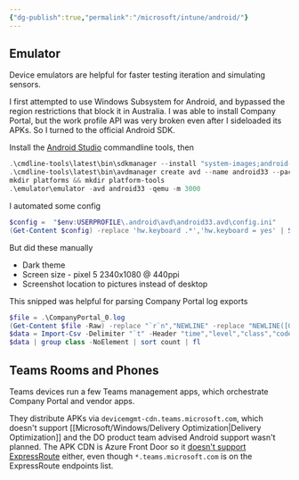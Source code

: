 ```yaml
---
{"dg-publish":true,"permalink":"/microsoft/intune/android/"}
---
```


## Emulator
Device emulators are helpful for faster testing iteration and simulating sensors. 

I first attempted to use Windows Subsystem for Android, and bypassed the region restrictions that block it in Australia. I was able to install Company Portal, but the work profile API was very broken even after I sideloaded its APKs. So I turned to the official Android SDK.

Install the [Android Studio](https://developer.android.com/studio) commandline tools, then
```PowerShell
.\cmdline-tools\latest\bin\sdkmanager --install "system-images;android-33;google_apis_playstore;x86_64"
.\cmdline-tools\latest\bin\avdmanager create avd --name android33 --package "system-images;android-33;google_apis_playstore;x86_64"
mkdir platforms && mkdir platform-tools
.\emulator\emulator -avd android33 -qemu -m 3000
```

I automated some config
```PowerShell
$config =  "$env:USERPROFILE\.android\avd\android33.avd\config.ini"
(Get-Content $config) -replace 'hw.keyboard .*','hw.keyboard = yes' | Set-Content $config
```

But did these manually
* Dark theme
* Screen size - pixel 5 2340x1080 @ 440ppi
* Screenshot location to pictures instead of desktop

This snipped was helpful for parsing Company Portal log exports
```PowerShell
$file = .\CompanyPortal_0.log
(Get-Content $file -Raw) -replace "`r`n","NEWLINE" -replace "NEWLINE([0-9]{4})","`n`$1" -replace "`t{2,}",";" | Set-Content $file
$data = Import-Csv -Delimiter "`t" -Header "time","level","class","code","code2" $file | % { $_.time=[Datetime]::Parse($_.time); $_ }
$data | group class -NoElement | sort count | fl
```

## Teams Rooms and Phones
Teams devices run a few Teams management apps, which orchestrate Company Portal and vendor apps.

They distribute APKs via `devicemgmt-cdn.teams.microsoft.com`, which doesn't support [[Microsoft/Windows/Delivery Optimization\|Delivery Optimization]] and the DO product team advised Android support wasn't planned. The APK CDN is Azure Front Door so it [doesn't support ExpressRoute](https://github.com/MicrosoftDocs/azure-docs/issues/99941#issuecomment-1376692620) either, even though `*.teams.microsoft.com` is on the ExpressRoute endpoints list.